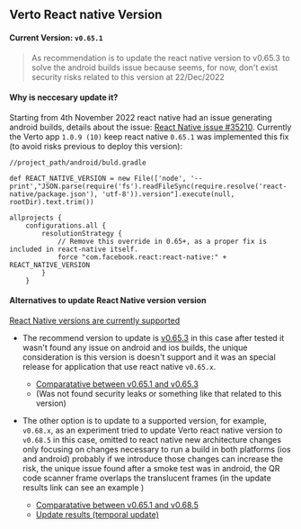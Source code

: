 ## Verto React native Version

#### Current Version: `v0.65.1` 
> As recommendation is to update the react native version to v0.65.3 to solve the android builds issue because seems, for now, don't exist security risks related to this version at 22/Dec/2022


#### Why is neccesary update it?
Starting from 4th November 2022 react native had an issue generating android builds, details about the issue: [React Native issue #35210](https://github.com/facebook/react-native/issues/35210).
Currently the Verto app `1.0.9 (10)` keep  react native `0.65.1` was implemented this fix (to avoid risks previous to deploy this version):
```
//project_path/android/buld.gradle 

def REACT_NATIVE_VERSION = new File(['node', '--print',"JSON.parse(require('fs').readFileSync(require.resolve('react-native/package.json'), 'utf-8')).version"].execute(null, rootDir).text.trim())

allprojects {
    configurations.all {
        resolutionStrategy {
            // Remove this override in 0.65+, as a proper fix is included in react-native itself.
            force "com.facebook.react:react-native:" + REACT_NATIVE_VERSION
        }
    }

```
#### Alternatives to update React Native version version
[React Native versions are currently supported](https://github.com/reactwg/react-native-releases#which-versions-are-currently-supported)

- The recommend version to update is [v0.65.3](https://github.com/facebook/react-native/releases/tag/v0.65.3) in this case after tested it wasn't found any issue on android and ios builds, the unique consideration is this version is doesn't support and it was an special release for application that use react native `v0.65.x`. 

	- [Comparatative between v0.65.1 and v0.65.3](https://react-native-community.github.io/upgrade-helper/?from=0.65.1&to=0.65.3)
	- (Was not found security leaks or something like that related to this version)
- The other option is to update to a supported version, for example, `v0.68.x`, as an experiment tried to update Verto react native version to `v0.68.5` in this case, omitted to react native new architecture changes only focusing on changes necessary to run a build in both platforms (ios and android) probably if we introduce those changes can increase the risk, the unique issue found after a smoke test was in android, the QR code scanner frame overlaps the translucent frames (in the update results link can see an example )
    - [Comparatative between v0.65.1 and v0.68.5](https://react-native-community.github.io/upgrade-helper/?from=0.65.1&to=0.68.5)
	 - [Update results (temporal update)](https://github.com/AgentisPayments/verto-app/issues/190#issuecomment-1358158644)

